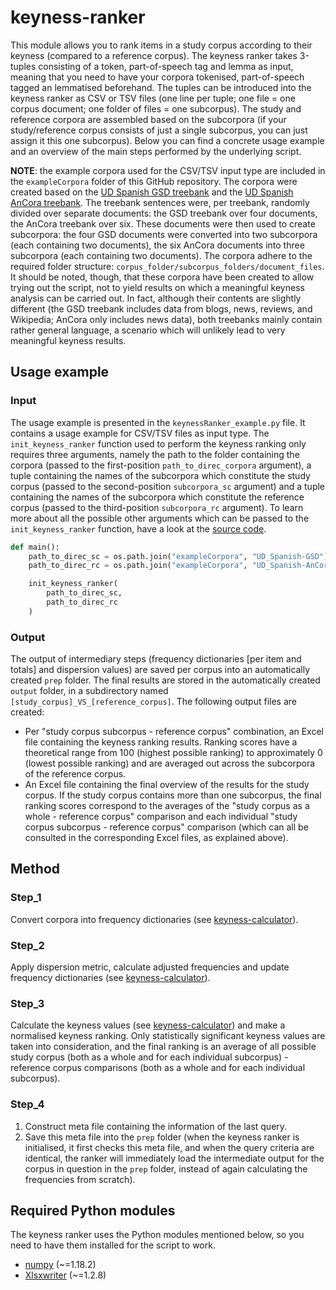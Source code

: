 # keyness-ranker
This module allows you to rank items in a study corpus according to their keyness (compared to a reference corpus). The keyness ranker takes 3-tuples consisting of a token, part-of-speech tag and lemma as input, meaning that you need to have your corpora tokenised, part-of-speech tagged an lemmatised beforehand. The tuples can be introduced into the keyness ranker as CSV or TSV files (one line per tuple; one file = one corpus document; one folder of files = one subcorpus). The study and reference corpora are assembled based on the subcorpora (if your study/reference corpus consists of just a single subcorpus, you can just assign it this one subcorpus). Below you can find a concrete usage example and an overview of the main steps performed by the underlying script.


**NOTE**: the example corpora used for the CSV/TSV input type are included in the <code>exampleCorpora</code> folder of this GitHub repository. The corpora were created based on the [UD Spanish GSD treebank](https://universaldependencies.org/treebanks/es_gsd/index.html) and the [UD Spanish AnCora treebank](https://universaldependencies.org/treebanks/es_ancora/index.html). The treebank sentences were, per treebank, randomly divided over separate documents: the GSD treebank over four documents, the AnCora treebank over six. These documents were then used to create subcorpora: the four GSD documents were converted into two subcorpora (each containing two documents), the six AnCora documents into three subcorpora (each containing two documents). The corpora adhere to the required folder structure: <code>corpus_folder/subcorpus_folders/document_files</code>. It should be noted, though, that these corpora have been created to allow trying out the script, not to yield results on which a meaningful keyness analysis can be carried out. In fact, although their contents are slightly different (the GSD treebank includes data from blogs, news, reviews, and Wikipedia; AnCora only includes news data), both treebanks mainly contain rather general language, a scenario which will unlikely lead to very meaningful keyness results.

## Usage example
### Input
The usage example is presented in the <code>keynessRanker_example.py</code> file. It contains a usage example for CSV/TSV files as input type. The <code>init_keyness_ranker</code> function used to perform the keyness ranking only requires three arguments, namely the path to the folder containing the corpora (passed to the first-position <code>path_to_direc_corpora</code> argument), a tuple containing the names of the subcorpora which constitute the study corpus (passed to the second-position <code>subcorpora_sc</code> argument) and a tuple containing the names of the subcorpora which constitute the reference corpus (passed to the third-position <code>subcorpora_rc</code> argument). To learn more about all the possible other arguments which can be passed to the <code>init_keyness_ranker</code> function, have a look at the [source code](https://github.com/JasperD-UGent/keyness-ranker/blob/main/keynessRanker_example_defs.py).
```python
def main():
    path_to_direc_sc = os.path.join("exampleCorpora", "UD_Spanish-GSD")
    path_to_direc_rc = os.path.join("exampleCorpora", "UD_Spanish-AnCora")

    init_keyness_ranker(
        path_to_direc_sc,
        path_to_direc_rc
    )
```

### Output
The output of intermediary steps (frequency dictionaries \[per item and totals] and dispersion values) are saved per corpus into an automatically created <code>prep</code> folder. The final results are stored in the automatically created <code>output</code> folder, in a subdirectory named <code>\[study_corpus]\_VS_\[reference_corpus]</code>. The following output files are created:
- Per "study corpus subcorpus - reference corpus" combination, an Excel file containing the keyness ranking results. Ranking scores have a theoretical range from 100 (highest possible ranking) to approximately 0 (lowest possible ranking) and are averaged out across the subcorpora of the reference corpus.
- An Excel file containing the final overview of the results for the study corpus. If the study corpus contains more than one subcorpus, the final ranking scores correspond to the averages of the "study corpus as a whole - reference corpus" comparison and each individual "study corpus subcorpus - reference corpus" comparison (which can all be consulted in the corresponding Excel files, as explained above).

## Method
### Step_1
Convert corpora into frequency dictionaries (see [keyness-calculator](https://github.com/JasperD-UGent/keyness-calculator)).

### Step_2
Apply dispersion metric, calculate adjusted frequencies and update frequency dictionaries (see [keyness-calculator](https://github.com/JasperD-UGent/keyness-calculator)).

### Step_3
Calculate the keyness values (see [keyness-calculator](https://github.com/JasperD-UGent/keyness-calculator)) and make a normalised keyness ranking. Only statistically significant keyness values are taken into consideration, and the final ranking is an average of all possible study corpus (both as a whole and for each individual subcorpus) - reference corpus comparisons (both as a whole and for each individual subcorpus).

### Step_4
1. Construct meta file containing the information of the last query.
2. Save this meta file into the <code>prep</code> folder (when the keyness ranker is initialised, it first checks this meta file, and when the query criteria are identical, the ranker will immediately load the intermediate output for the corpus in question in the <code>prep</code> folder, instead of again calculating the frequencies from scratch).

## Required Python modules
The keyness ranker uses the Python modules mentioned below, so you need to have them installed for the script to work.
- [numpy](https://pypi.org/project/numpy/) (~=1.18.2)
- [Xlsxwriter](https://pypi.org/project/XlsxWriter/) (~=1.2.8)
